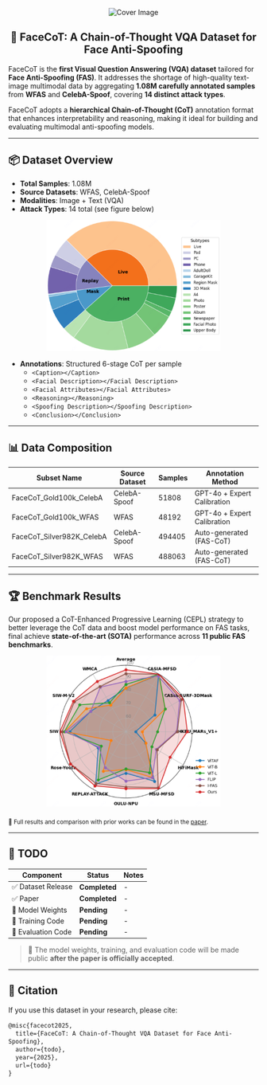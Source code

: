 <p align="center">
  <img src="assets/FaceCoT.png" alt="Cover Image" height="150" width="600">
</p>
<h2 align="center">🧠 FaceCoT: A Chain-of-Thought VQA Dataset for Face Anti-Spoofing</h2>

FaceCoT is the **first Visual Question Answering (VQA) dataset** tailored for **Face Anti-Spoofing (FAS)**. It addresses the shortage of high-quality text-image multimodal data by aggregating **1.08M carefully annotated samples** from **WFAS** and **CelebA-Spoof**, covering **14 distinct attack types**.

FaceCoT adopts a **hierarchical Chain-of-Thought (CoT)** annotation format that enhances interpretability and reasoning, making it ideal for building and evaluating multimodal anti-spoofing models.

---

## 📦 Dataset Overview

- **Total Samples**: 1.08M
- **Source Datasets**: WFAS, CelebA-Spoof
- **Modalities**: Image + Text (VQA)
- **Attack Types**: 14 total (see figure below)

<p align="center">
  <img src="./assets/data-type.png" alt="Attack Types" width="350">
</p>

- **Annotations**: Structured 6-stage CoT per sample
  - `<Caption></Caption>`
  - `<Facial Description></Facial Description>`
  - `<Facial Attributes></Facial Attributes> `
  - `<Reasoning></Reasoning>`
  - `<Spoofing Description></Spoofing Description>`
  - `<Conclusion></Conclusion>`

---

## 📊 Data Composition

| Subset Name                  | Source Dataset   | Samples | Annotation Method        |
|-----------------------------|------------------|---------|--------------------------|
| FaceCoT_Gold100k_CelebA     | CelebA-Spoof      | 51808    | GPT-4o + Expert Calibration|
| FaceCoT_Gold100k_WFAS       | WFAS              | 48192    | GPT-4o + Expert Calibration| 
| FaceCoT_Silver982K_CelebA   | CelebA-Spoof      | 494405    | Auto-generated (FAS-CoT) |
| FaceCoT_Silver982K_WFAS     | WFAS              | 488063    | Auto-generated (FAS-CoT) |


---

## 🏆 Benchmark Results

Our proposed a CoT-Enhanced Progressive Learning (CEPL) strategy to better leverage the CoT data and boost model performance on FAS tasks, final achieve **state-of-the-art (SOTA)** performance across **11 public FAS benchmarks**.

<p align="center">
  <img src="./assets/AUC.png" alt="Attack Types" width="350">
</p>

<sub>📌 Full results and comparison with prior works can be found in the [paper](#).</sub>

---

## 🔧 TODO

| Component            | Status       | Notes                             |
|---------------------|--------------|-----------------------------------|
| ✅ Dataset Release   | **Completed**| -                         |
| ✅ Paper             | **Completed**| -             |
| 🚧 Model Weights     | **Pending**  | -           |
| 🚧 Training Code     | **Pending**  | -   |
| 🚧 Evaluation Code   | **Pending**  | -         |

> 📌 The model weights, training, and evaluation code will be made public **after the paper is officially accepted**.
---

## 📄 Citation

If you use this dataset in your research, please cite:

```
@misc{facecot2025,
  title={FaceCoT: A Chain-of-Thought VQA Dataset for Face Anti-Spoofing},
  author={todo},
  year={2025},
  url={todo}
}
```
